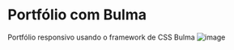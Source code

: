 # Portfólio com Bulma
Portfólio responsivo usando o framework de CSS Bulma
![image](https://user-images.githubusercontent.com/19244780/77383240-2c420180-6d61-11ea-8027-ac831d44441d.png)
